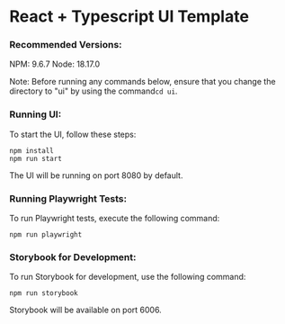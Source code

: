 # React + Typescript UI Template
### Recommended Versions:

NPM: 9.6.7
Node: 18.17.0

Note: 
Before running any commands below, ensure that you change the directory to "ui" by using the command`cd ui`.

### Running UI:
To start the UI, follow these steps:
```
npm install
npm run start
```
The UI will be running on port 8080 by default.

### Running Playwright Tests:
To run Playwright tests, execute the following command:
```
npm run playwright
```

### Storybook for Development:
To run Storybook for development, use the following command:
```
npm run storybook
```
Storybook will be available on port 6006.
